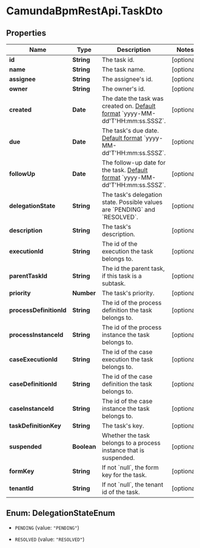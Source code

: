 # CamundaBpmRestApi.TaskDto

## Properties

Name | Type | Description | Notes
------------ | ------------- | ------------- | -------------
**id** | **String** | The task id. | [optional] 
**name** | **String** | The task name. | [optional] 
**assignee** | **String** | The assignee&#39;s id. | [optional] 
**owner** | **String** | The owner&#39;s id. | [optional] 
**created** | **Date** | The date the task was created on. [Default format](https://docs.camunda.org/manual/7.13/reference/rest/overview/date-format/) &#x60;yyyy-MM-dd&#39;T&#39;HH:mm:ss.SSSZ&#x60;. | [optional] 
**due** | **Date** | The task&#39;s due date. [Default format](https://docs.camunda.org/manual/7.13/reference/rest/overview/date-format/) &#x60;yyyy-MM-dd&#39;T&#39;HH:mm:ss.SSSZ&#x60;. | [optional] 
**followUp** | **Date** | The follow-up date for the task. [Default format](https://docs.camunda.org/manual/7.13/reference/rest/overview/date-format/) &#x60;yyyy-MM-dd&#39;T&#39;HH:mm:ss.SSSZ&#x60;. | [optional] 
**delegationState** | **String** | The task&#39;s delegation state. Possible values are &#x60;PENDING&#x60; and &#x60;RESOLVED&#x60;. | [optional] 
**description** | **String** | The task&#39;s description. | [optional] 
**executionId** | **String** | The id of the execution the task belongs to. | [optional] 
**parentTaskId** | **String** | The id the parent task, if this task is a subtask. | [optional] 
**priority** | **Number** | The task&#39;s priority. | [optional] 
**processDefinitionId** | **String** | The id of the process definition the task belongs to. | [optional] 
**processInstanceId** | **String** | The id of the process instance the task belongs to. | [optional] 
**caseExecutionId** | **String** | The id of the case execution the task belongs to. | [optional] 
**caseDefinitionId** | **String** | The id of the case definition the task belongs to. | [optional] 
**caseInstanceId** | **String** | The id of the case instance the task belongs to. | [optional] 
**taskDefinitionKey** | **String** | The task&#39;s key. | [optional] 
**suspended** | **Boolean** | Whether the task belongs to a process instance that is suspended. | [optional] 
**formKey** | **String** | If not &#x60;null&#x60;, the form key for the task. | [optional] 
**tenantId** | **String** | If not &#x60;null&#x60;, the tenant id of the task. | [optional] 



## Enum: DelegationStateEnum


* `PENDING` (value: `"PENDING"`)

* `RESOLVED` (value: `"RESOLVED"`)




